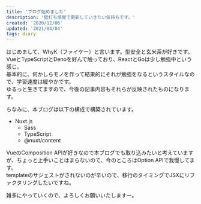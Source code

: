 ```yaml
---
title: 'ブログ始めました'
description: '壁打ち感覚で更新していきたい気持ちです。'
created: '2020/12/06'
updated: '2021/04/04'
tags: diary
---
```


はじめまして、WhyK（ファイケー）と言います。型安全と玄米茶が好きです。VueとTypeScriptとDenoを好んで触っており、ReactとGoは少し勉強中という感じ。  
基本的に、何かしらモノを作って結果的にそれが勉強をなるというスタイルなので、学習速度は緩やかです。  
ゆるっと生きてますので、今後の記事内容もそれらが反映されたものになります。

ちなみに、本ブログは以下の構成で構築されています。

- Nuxt.js
  - Sass
  - TypeScript
  - @nuxt/content

VueのComposition APIが好きなので本ブログでも取り込みたいと考えていますが、ちょっと上手いことはまらないので、今のところはOption APIで我慢してます。  
templateのサジェストがされないのが辛いので、移行のタイミングでJSXにリファクタリングしたいですね。

雑多にやっていくので、よろしくお願いいたしますー。
